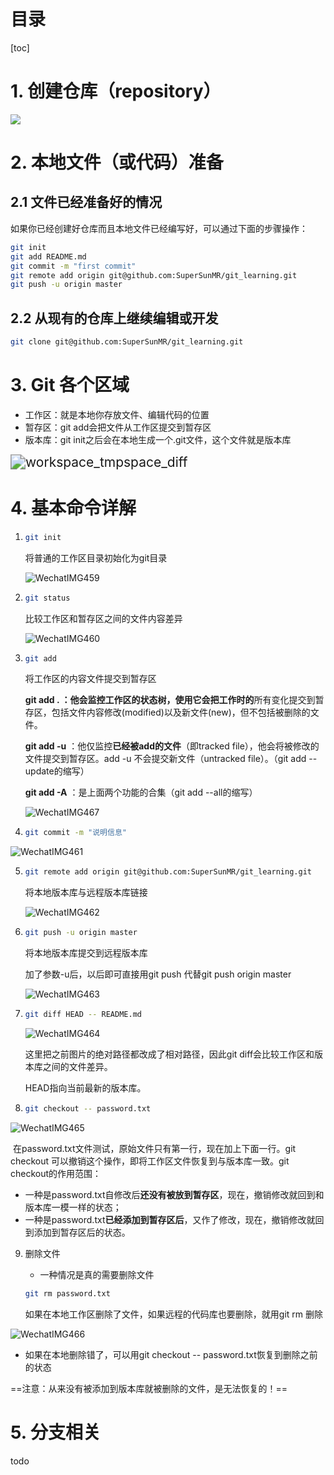 # 目录

[toc]

# 1. 创建仓库（repository）

![](./images/create_new_repository.png)

# 2. 本地文件（或代码）准备

## 2.1 文件已经准备好的情况

如果你已经创建好仓库而且本地文件已经编写好，可以通过下面的步骤操作：

```bash
git init
git add README.md
git commit -m "first commit"
git remote add origin git@github.com:SuperSunMR/git_learning.git
git push -u origin master
```

## 2.2 从现有的仓库上继续编辑或开发

```bash
git clone git@github.com:SuperSunMR/git_learning.git
```

# 3. Git 各个区域

- 工作区：就是本地你存放文件、编辑代码的位置
- 暂存区：git add会把文件从工作区提交到暂存区
- 版本库：git init之后会在本地生成一个.git文件，这个文件就是版本库

<img src="./images/workspace_tmpspace_diff.jpeg" alt="workspace_tmpspace_diff" style="zoom:150%;" />

# 4. 基本命令详解

1. ```bash
   git init
   ```

   将普通的工作区目录初始化为git目录

   ![WechatIMG459](./images/WechatIMG459.png)

2. ```bash
   git status
   ```

   比较工作区和暂存区之间的文件内容差异

   ![WechatIMG460](./images/WechatIMG460.png)

3. ```bash
   git add
   ```

   将工作区的内容文件提交到暂存区

   **git add . ：他会监控工作区的状态树，使用它会把工作时的**所有变化提交到暂存区，包括文件内容修改(modified)以及新文件(new)，但不包括被删除的文件。

   **git add -u** ：他仅监控**已经被add的文件**（即tracked file），他会将被修改的文件提交到暂存区。add -u 不会提交新文件（untracked file）。（git add --update的缩写）

   **git add -A** ：是上面两个功能的合集（git add --all的缩写）

   ![WechatIMG467](./images/WechatIMG467.png)

4. ```bash
   git commit -m "说明信息"
   ```

![WechatIMG461](./images/WechatIMG461.png)

5. ```bash
   git remote add origin git@github.com:SuperSunMR/git_learning.git
   ```

   将本地版本库与远程版本库链接

   ![WechatIMG462](./images/WechatIMG462.png)

6. ```bash
   git push -u origin master
   ```

   将本地版本库提交到远程版本库

   加了参数-u后，以后即可直接用git push 代替git push origin master

   ![WechatIMG463](./images/WechatIMG463.png)

7. ```bash
   git diff HEAD -- README.md
   ```

   ![WechatIMG464](./images/WechatIMG464.png)

   这里把之前图片的绝对路径都改成了相对路径，因此git diff会比较工作区和版本库之间的文件差异。

   HEAD指向当前最新的版本库。

8. ```bash
   git checkout -- password.txt
   ```

![WechatIMG465](./images/WechatIMG465.png)

​	在password.txt文件测试，原始文件只有第一行，现在加上下面一行。git checkout 可以撤销这个操作，即将工作区文件恢复到与版本库一致。git checkout的作用范围：

- 一种是password.txt自修改后**还没有被放到暂存区**，现在，撤销修改就回到和版本库一模一样的状态；
- 一种是password.txt**已经添加到暂存区后**，又作了修改，现在，撤销修改就回到添加到暂存区后的状态。



9. 删除文件

   - 一种情况是真的需要删除文件

   ```bash
   git rm password.txt
   ```

   如果在本地工作区删除了文件，如果远程的代码库也要删除，就用git rm 删除

![WechatIMG466](./images/WechatIMG466.png)

- 如果在本地删除错了，可以用git checkout -- password.txt恢复到删除之前的状态

 ==注意：从来没有被添加到版本库就被删除的文件，是无法恢复的！==



# 5. 分支相关

todo